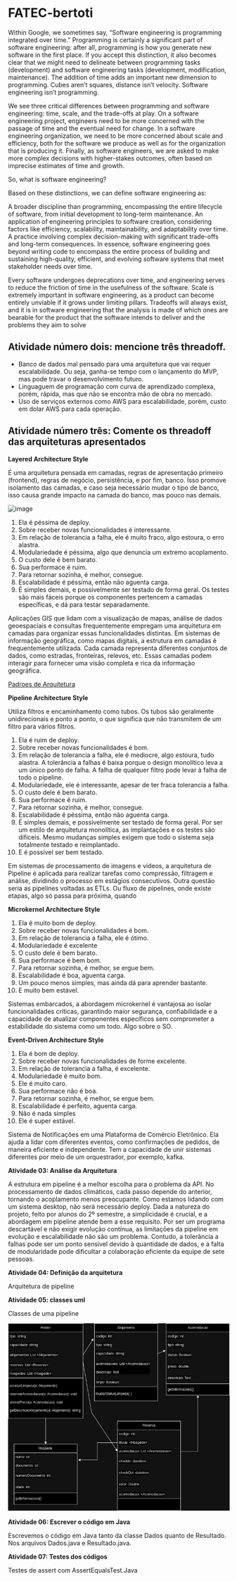 # FATEC-bertoti

Within Google, we sometimes say, “Software engineering is programming integrated over time.” Programming is certainly a significant part of software engineering: after all, programming is how you generate new software in the first place. If you accept this distinction, it also becomes clear that we might need to delineate between programming tasks (development) and software engineering tasks (development, modification, maintenance). The addition of time adds an important new dimension to programming. Cubes aren’t squares, distance isn’t velocity. Software engineering isn’t programming.


We see three critical differences between programming and software engineering: time, scale, and the trade-offs at play. On a software engineering project, engineers need to be more concerned with the passage of time and the eventual need for change. In a software engineering organization, we need to be more concerned about scale and efficiency, both for the software we produce as well as for the organization that is producing it. Finally, as software engineers, we are asked to make more complex decisions with higher-stakes outcomes, often based on imprecise estimates of time and growth.


So, what is software engineering?

Based on these distinctions, we can define software engineering as:

A broader discipline than programming, encompassing the entire lifecycle of software, from initial development to long-term maintenance.
An application of engineering principles to software creation, considering factors like efficiency, scalability, maintainability, and adaptability over time.
A practice involving complex decision-making with significant trade-offs and long-term consequences.
In essence, software engineering goes beyond writing code to encompass the entire process of building and sustaining high-quality, efficient, and evolving software systems that meet stakeholder needs over time.

Every software undergoes deprecations over time, and engineering serves to reduce the friction of time in the usefulness of the software. Scale is extremely important in software engineering, as a product can become entirely unviable if it grows under limiting pillars. Tradeoffs will always exist, and it is in software engineering that the analysis is made of which ones are bearable for the product that the software intends to deliver and the problems they aim to solve

## Atividade número dois: mencione três threadoff.

* Banco de dados mal pensado para uma arquitetura que vai requer escalabilidade. Ou seja, ganha-se tempo com o lançamento do MVP, mas pode travar o desenvolvimento futuro. 
* Linguaguem de programação com curva de aprendizado complexa, porém, rápida, mas que não se encontra mão de obra no mercado.
* Uso de serviços externos como AWS para escalabilidade, porém, custo em dolar AWS para cada operação. 

## Atividade número três: Comente os threadoff das arquiteturas apresentados

**Layered Architecture Style**

É uma arquitetura pensada em camadas, regras de apresentação primeiro (frontend), regras de negócio, persistência, e por fim, banco. Isso promove isolamento das camadas, e caso seja necessário mudar o tipo de banco, isso causa grande impacto na camada do banco, mas pouco nas demais. 

![image](https://github.com/c137santos/FATEC-bertoti/assets/92645535/e0e96888-7c3c-47df-9b9c-b50178cd7c12)


1. Ela é péssima de deploy. 
2. Sobre receber novas funcionalidades é interessante. 
3. Em relação de tolerancia a falha, ele é muito fraco, algo estoura, o erro alastra. 
4. Modulariedade é péssima, algo que denuncia um extremo acoplamento. 
5. O custo dele é bem barato.
6. Sua performace é ruim.
7. Para retornar sozinha, é melhor, consegue. 
8. Escalabilidade é péssima, então não aguenta carga.
9. É simples demais, e possivelmente ser testado de forma geral. Os testes são mais fáceis porque os componentes pertencem a camadas específicas, e dá para testar separadamente. 

Aplicações GIS que lidam com a visualização de mapas, análise de dados geoespaciais e consultas frequentemente empregam uma arquitetura em camadas para organizar essas funcionalidades distintas. Em sistemas de informação geográfica, como mapas digitais, a estrutura em camadas é frequentemente utilizada. Cada camada representa diferentes conjuntos de dados, como estradas, fronteiras, relevos, etc. Essas camadas podem interagir para fornecer uma visão completa e rica da informação geográfica.

[Padroes de Arquitetura](https://priyalwalpita.medium.com/software-architecture-patterns-layered-architecture-a3b89b71a057)

**Pipeline Architecture Style**

Utiliza filtros e encaminhamento como tubos. Os tubos são geralmente unidirecionais e ponto a ponto, o que significa que não transmitem de um filtro para vários filtros. 

1. Ela é ruim de deploy. 
2. Sobre receber novas funcionalidades é bom. 
3. Em relação de tolerancia a falha, ele é mediocre, algo estoura, tudo alastra. A tolerância a falhas é baixa porque o design monolítico leva a um único ponto de falha. A falha de qualquer filtro pode levar à falha de todo o pipeline.
4. Modulariedade, ele é interessante, apesar de ter fraca tolerancia a falha. 
5. O custo dele é bem barato.
6. Sua performace é ruim.
7. Para retornar sozinha, é melhor, consegue. 
8. Escalabilidade é péssima, então não aguenta carga.
9. É simples demais, e possivelmente ser testado de forma geral. Por ser um estilo de arquitetura monolítica, as implantações e os testes são difíceis. Mesmo mudanças simples exigem que todo o sistema seja totalmente testado e reimplantado.
10. E é possível ser bem testado. 

Em sistemas de processamento de imagens e vídeos, a arquitetura de Pipeline é aplicada para realizar tarefas como compressão, filtragem e análise, dividindo o processo em estágios consecutivos. Outra questão seria as pipelines voltadas as ETLs. Ou fluxo de pipelines, onde existe etapas, algo só passa para próxima, quando 

**Microkernel Architecture Style**

1. Ela é muito bom de deploy. 
2. Sobre receber novas funcionalidades é bom. 
3. Em relação de tolerancia a falha, ele é ótimo. 
4. Modulariedade é excelente
5. O custo dele é bem barato.
6. Sua performace é bem bom.
7. Para retornar sozinha, é melhor, se ergue bem. 
8. Escalabilidade é boa, aguenta carga.
9. Um pouco menos simples, mas ainda dá para aprender bastante.
10. E muito bem estável. 

Sistemas embarcados, a abordagem microkernel é vantajosa ao isolar funcionalidades críticas, garantindo maior segurança, confiabilidade e a capacidade de atualizar componentes específicos sem comprometer a estabilidade do sistema como um todo. Algo sobre o SO.

**Event-Driven Architecture Style**

1. Ela é bom de deploy. 
2. Sobre receber novas funcionalidades de forme excelente. 
3. Em relação de tolerancia a falha, é excelente. 
4. Modulariedade é muito bom.
5. Ele é muito caro.
6. Sua performace não é boa.
7. Para retornar sozinha, é melhor, se ergue bem. 
8. Escalabilidade é perfeito, aguenta carga.
9. Não é nada simples
10. Ele é super estável.

Sistema de Notificações em uma Plataforma de Comércio Eletrônico. Ela ajuda a lidar com diferentes eventos, como confirmações de pedidos, de maneira eficiente e independente. Tem a capacidade de unir sistemas diferentes por meio de um orquestrador, por exemplo, kafka. 

**Atividade 03: Análise da Arquitetura**

A estrutura em pipeline é a melhor escolha para o problema da API. No processamento de dados climáticos, cada passo depende do anterior, tornando o acoplamento menos preocupante. Como estamos lidando com um sistema desktop, não será necessário deploy.
Dada a natureza do projeto, feito por alunos do 2º semestre, a simplicidade é crucial, e a abordagem em pipeline atende bem a esse requisito.
Por ser um programa descartável e não exigir evolução contínua, as limitações da pipeline em evolução e escalabilidade não são um problema. Contudo, a tolerância a falhas pode ser um ponto sensível devido à quantidade de dados, e a falta de modularidade pode dificultar a colaboração eficiente da equipe de sete pessoas.

**Atividade 04: Definição da arquitetura**

Arquitetura de pipeline

**Atividade 05: classes uml**

Classes de uma pipeline

![image](source/UML.jpg)

**Atividade 06: Escrever o código em Java**

Escrevemos o código em Java tanto da classe Dados quanto de Resultado. 
Nos arquivos Dados.java e Resultado.java.

**Atividade 07: Testes dos códigos**

Testes de assert com AssertEqualsTest.Java

